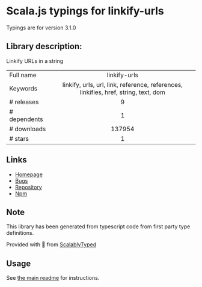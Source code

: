 
# Scala.js typings for linkify-urls

Typings are for version 3.1.0

## Library description:
Linkify URLs in a string

|                    |                 |
| ------------------ | :-------------: |
| Full name          | linkify-urls |
| Keywords           | linkify, urls, url, link, reference, references, linkifies, href, string, text, dom |
| # releases         | 9 |
| # dependents       | 1 |
| # downloads        | 137954 |
| # stars            | 1 |

## Links
- [Homepage](https://github.com/sindresorhus/linkify-urls#readme)
- [Bugs](https://github.com/sindresorhus/linkify-urls/issues)
- [Repository](https://github.com/sindresorhus/linkify-urls)
- [Npm](https://www.npmjs.com/package/linkify-urls)
    


## Note
This library has been generated from typescript code from first party type definitions.

Provided with :purple_heart: from [ScalablyTyped](https://github.com/oyvindberg/ScalablyTyped)

## Usage
See [the main readme](../../readme.md) for instructions.


